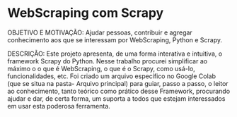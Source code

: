 # WebScraping com Scrapy

OBJETIVO E MOTIVAÇÃO: Ajudar pessoas, contribuir e agregar conhecimento aos que se interessam por WebScraping, Python e Scrapy.

DESCRIÇÃO: Este projeto apresenta, de uma forma interativa e intuitiva, o framework Scrapy do Python. Nesse trabalho procurei simplificar ao máximo o o que é WebScraping, o que é o Scrapy, como usá-lo, funcionalidades, etc.
 Foi criado um arquivo específico no Google Colab (que se situa na pasta- Arquivo principal) para guiar, passo a passo, o leitor ao conhecimento, tanto teórico como prático desse Framework, procurando ajudar e dar, de certa forma, um suporta a todos que estejam interessados em usar esta poderosa ferramenta.
